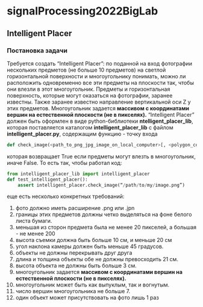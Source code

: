 # signalProcessing2022BigLab
## Intelligent Placer
### Постановка задачи
Требуется создать “Intelligent Placer”: по поданной на вход фотографии нескольких предметов (не больше 10 предметов) на светлой горизонтальной поверхности и многоугольнику понимать, можно ли расположить одновременно все эти предметы на плоскости так, чтобы они влезли в этот многоугольник. Предметы и горизонтальная поверхность, которые могут оказаться на фотографии, заранее известны. Также заранее известно направление вертикальной оси Z у этих предметов. Многоугольник задается **массивом с координатами вершин на естественной плоскости (не в пикселях).** “Intelligent Placer” должен быть оформлен в виде python-библиотеки **ntelligent_placer_lib**, которая поставляется каталогом **intelligent_placer_lib** с файлом **intelligent_placer.py**, содержащим функцию - точку входа
```python
def check_image(<path_to_png_jpg_image_on_local_computer>[, <polygon_coordinates>])
```
которая возвращает True если предметы могут влезть в многоугольник, иначе False. То есть так, чтобы работал код:
```python
from intelligent_placer_lib import intelligent_placer
def test_intelligent_placer():
	assert intelligent_placer.check_image(“/path/to/my/image.png”)
```
еще есть несколько конкретных требований:
1. фото должно иметь расширение .png или .jpn
2. границы этих предметов должны четко выделяться на фоне белого листа бумаги.
3. меньшая из сторон предмета была не менее 20 пикселей, а большая - не менее 200
4. высота съемки должна быть больше 10 см, и меньше 20 см
5. угол наклона камеры должен быть меньше 45 градусов.
6. объекты не должны перекрывать друг друга
7. длина и толщина объекты обе не должны превосходить 21 см.
8. высота объекта не должны быть больше 3 см.
9. многоугольник задается **массивом с координатами вершин на естественной плоскости (не в пикселях).**
10. многоугольник может быть как выпуклым, так и вогнутым.
11. число вершин многоугольника не больше 7.
12. один объект может присутствовать на фото лишь 1 раз
